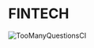 # FINTECH
![TooManyQuestionsCI](https://github.com/S-TooManyQuestions-S/FINTECH/actions/workflows/github.yml/badge.svg)
